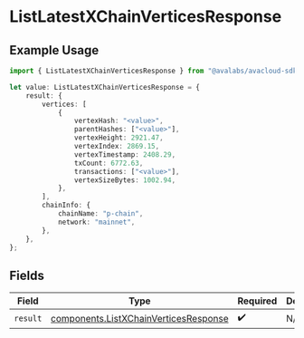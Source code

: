# ListLatestXChainVerticesResponse

## Example Usage

```typescript
import { ListLatestXChainVerticesResponse } from "@avalabs/avacloud-sdk/models/operations";

let value: ListLatestXChainVerticesResponse = {
    result: {
        vertices: [
            {
                vertexHash: "<value>",
                parentHashes: ["<value>"],
                vertexHeight: 2921.47,
                vertexIndex: 2869.15,
                vertexTimestamp: 2408.29,
                txCount: 6772.63,
                transactions: ["<value>"],
                vertexSizeBytes: 1002.94,
            },
        ],
        chainInfo: {
            chainName: "p-chain",
            network: "mainnet",
        },
    },
};
```

## Fields

| Field                                                                                          | Type                                                                                           | Required                                                                                       | Description                                                                                    |
| ---------------------------------------------------------------------------------------------- | ---------------------------------------------------------------------------------------------- | ---------------------------------------------------------------------------------------------- | ---------------------------------------------------------------------------------------------- |
| `result`                                                                                       | [components.ListXChainVerticesResponse](../../models/components/listxchainverticesresponse.md) | :heavy_check_mark:                                                                             | N/A                                                                                            |
